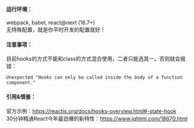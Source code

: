 #### 运行环境：<br>
webpack, babel, react@next (16.7+)<br>
无特殊配置，就是你平时开发的配置就好！


#### 注意事项：<br>
目前hooks的方式不能和class的方式混合使用，二者只能选其一。否则就会报错：<br>

    Unexpected "Hooks can only be called inside the body of a function component."

#### 引用&借鉴：<br>
官方示例：https://reactjs.org/docs/hooks-overview.html#-state-hook<br>
30分钟精通React今年最劲爆的新特性：https://www.jqhtml.com/18670.html
